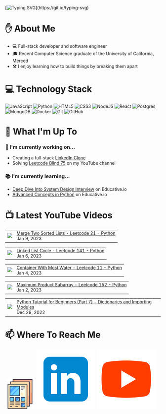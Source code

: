 [![Typing SVG](https://readme-typing-svg.herokuapp.com?font=Fira+Code&pause=1000&color=16C300&width=435&lines=%F0%9F%91%8B+Hi+there!+I'm+Ryo.)](https://git.io/typing-svg)

# :raised_hand: About Me
* 💻 Full-stack developer and software engineer
* 🎓 Recent Computer Science graduate of the University of California, Merced
* 🛠️ I enjoy learning how to build things by breaking them apart

# 💻 Technology Stack
![JavaScript](https://img.shields.io/badge/javascript-%23323330.svg?style=for-the-badge&logo=javascript&logoColor=%23F7DF1E)
![Python](https://img.shields.io/badge/python-3670A0?style=for-the-badge&logo=python&logoColor=ffdd54)
![HTML5](https://img.shields.io/badge/html5-%23E34F26.svg?style=for-the-badge&logo=html5&logoColor=white)
![CSS3](https://img.shields.io/badge/css3-%231572B6.svg?style=for-the-badge&logo=css3&logoColor=white)
![NodeJS](https://img.shields.io/badge/node.js-6DA55F?style=for-the-badge&logo=node.js&logoColor=white)
![React](https://img.shields.io/badge/react-%2320232a.svg?style=for-the-badge&logo=react&logoColor=%2361DAFB)
![Postgres](https://img.shields.io/badge/postgres-%23316192.svg?style=for-the-badge&logo=postgresql&logoColor=white)
![MongoDB](https://img.shields.io/badge/MongoDB-%234ea94b.svg?style=for-the-badge&logo=mongodb&logoColor=white)
![Docker](https://img.shields.io/badge/docker-%230db7ed.svg?style=for-the-badge&logo=docker&logoColor=white)
![Git](https://img.shields.io/badge/git-%23F05033.svg?style=for-the-badge&logo=git&logoColor=white)
![GitHub](https://img.shields.io/badge/github-%23121011.svg?style=for-the-badge&logo=github&logoColor=white)

# :telescope: What I'm Up To
### :wrench: I'm currently working on...
* Creating a full-stack <a href="https://github.com/ryowright/LinkedIn-Clone" target="_blank" rel="noopener noreferrer">LinkedIn Clone</a>
* Solving <a href="https://www.youtube.com/playlist?list=PLON94Wn6Xl0EbvchLmiifLGOiQ2TP0dcr" target="_blank" rel="noopener noreferrer">Leetcode Blind 75</a> on my YouTube channel
### :books: I'm currently learning...
* <a href="https://www.educative.io/path/deep-dive-into-system-design-interview" target="_blank" rel="noopener noreferrer">Deep Dive Into System Design Interview</a> on Educative.io
* <a href="https://www.educative.io/module/advanced-concepts-in-python" target="_blank" rel="noopener noreferrer">Advanced Concepts in Python</a> on Educative.io

# 📺 Latest YouTube Videos
<!-- BLOG-POST-LIST:START --><table><tr><td><a href="https://www.youtube.com/watch?v=9mew5FHq260"><img width="140px" src="https://i.ytimg.com/vi/9mew5FHq260/mqdefault.jpg"></a></td>
<td><a href="https://www.youtube.com/watch?v=9mew5FHq260">Merge Two Sorted Lists - Leetcode 21 - Python</a><br/>Jan 9, 2023</td></tr></table>
<table><tr><td><a href="https://www.youtube.com/watch?v=pUCLZM7bIeo"><img width="140px" src="https://i.ytimg.com/vi/pUCLZM7bIeo/mqdefault.jpg"></a></td>
<td><a href="https://www.youtube.com/watch?v=pUCLZM7bIeo">Linked List Cycle - Leetcode 141 - Python</a><br/>Jan 6, 2023</td></tr></table>
<table><tr><td><a href="https://www.youtube.com/watch?v=GUNCmxxXUCo"><img width="140px" src="https://i.ytimg.com/vi/GUNCmxxXUCo/mqdefault.jpg"></a></td>
<td><a href="https://www.youtube.com/watch?v=GUNCmxxXUCo">Container With Most Water - Leetcode 11 - Python</a><br/>Jan 4, 2023</td></tr></table>
<table><tr><td><a href="https://www.youtube.com/watch?v=-mIrsfUGnmk"><img width="140px" src="https://i.ytimg.com/vi/-mIrsfUGnmk/mqdefault.jpg"></a></td>
<td><a href="https://www.youtube.com/watch?v=-mIrsfUGnmk">Maximum Product Subarray - Leetcode 152 - Python</a><br/>Jan 2, 2023</td></tr></table>
<table><tr><td><a href="https://www.youtube.com/watch?v=8Asizd7FSGE"><img width="140px" src="https://i.ytimg.com/vi/8Asizd7FSGE/mqdefault.jpg"></a></td>
<td><a href="https://www.youtube.com/watch?v=8Asizd7FSGE">Python Tutorial for Beginners &lpar;Part 7&rpar; - Dictionaries and Importing Modules</a><br/>Dec 29, 2022</td></tr></table>
<!-- BLOG-POST-LIST:END -->

# 📫 Where To Reach Me
![]()<a href="https://ryowright.github.io/MyPortfolio/" target="_blank" rel="noopener noreferrer"><img src="./portfolioicon.png" alt="Portfolio Icon"></a>
![]()<a href="https://www.linkedin.com/in/ryo-wright/" target="_blank" rel="noopener noreferrer"><img src="./linkedinicon.svg" alt="LinkeIn Icon"></a>
![]()<a href="https://www.youtube.com/@SWEwithRyo" target="_blank" rel="noopener noreferrer"><img src="./youtubeicon.svg" alt="YouTube Icon"></a>
